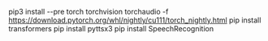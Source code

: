 pip3 install --pre torch torchvision torchaudio -f https://download.pytorch.org/whl/nightly/cu111/torch_nightly.html
pip install transformers
pip install pyttsx3
pip install SpeechRecognition